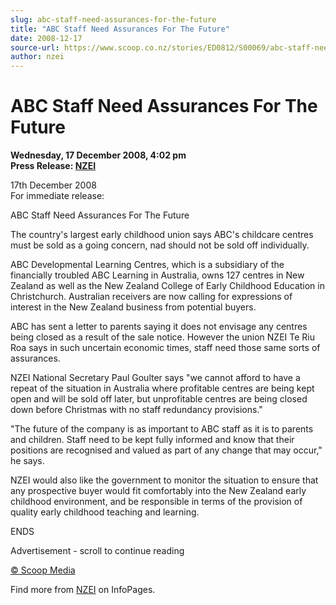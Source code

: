 ```yaml
---
slug: abc-staff-need-assurances-for-the-future
title: "ABC Staff Need Assurances For The Future"
date: 2008-12-17
source-url: https://www.scoop.co.nz/stories/ED0812/S00069/abc-staff-need-assurances-for-the-future.htm
author: nzei
---
```

ABC Staff Need Assurances For The Future
========================================

**Wednesday, 17 December 2008, 4:02 pm**  
**Press Release: [NZEI](https://info.scoop.co.nz/NZEI)**

17th December 2008  
For immediate release:

ABC Staff Need Assurances For The Future

The country's largest early childhood union says ABC's childcare centres must be sold as a going concern, nad should not be sold off individually.

ABC Developmental Learning Centres, which is a subsidiary of the financially troubled ABC Learning in Australia, owns 127 centres in New Zealand as well as the New Zealand College of Early Childhood Education in Christchurch. Australian receivers are now calling for expressions of interest in the New Zealand business from potential buyers.

ABC has sent a letter to parents saying it does not envisage any centres being closed as a result of the sale notice. However the union NZEI Te Riu Roa says in such uncertain economic times, staff need those same sorts of assurances.

NZEI National Secretary Paul Goulter says \"we cannot afford to have a repeat of the situation in Australia where profitable centres are being kept open and will be sold off later, but unprofitable centres are being closed down before Christmas with no staff redundancy provisions."

"The future of the company is as important to ABC staff as it is to parents and children. Staff need to be kept fully informed and know that their positions are recognised and valued as part of any change that may occur," he says.

NZEI would also like the government to monitor the situation to ensure that any prospective buyer would fit comfortably into the New Zealand early childhood environment, and be responsible in terms of the provision of quality early childhood teaching and learning.

  
ENDS

Advertisement - scroll to continue reading





[© Scoop Media](http://www.scoop.co.nz/about/terms.html)

Find more from [NZEI](https://info.scoop.co.nz/NZEI) on InfoPages.